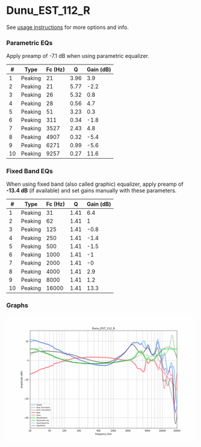 # Dunu_EST_112_R
See [usage instructions](https://github.com/jaakkopasanen/AutoEq#usage) for more options and info.

### Parametric EQs
Apply preamp of -7.1 dB when using parametric equalizer.

|   # | Type    |   Fc (Hz) |    Q |   Gain (dB) |
|-----|---------|-----------|------|-------------|
|   1 | Peaking |        21 | 3.96 |         3.9 |
|   2 | Peaking |        21 | 5.77 |        -2.2 |
|   3 | Peaking |        26 | 5.32 |         0.8 |
|   4 | Peaking |        28 | 0.56 |         4.7 |
|   5 | Peaking |        51 | 3.23 |         0.3 |
|   6 | Peaking |       311 | 0.34 |        -1.8 |
|   7 | Peaking |      3527 | 2.43 |         4.8 |
|   8 | Peaking |      4907 | 0.32 |        -5.4 |
|   9 | Peaking |      6271 | 0.99 |        -5.6 |
|  10 | Peaking |      9257 | 0.27 |        11.6 |

### Fixed Band EQs
When using fixed band (also called graphic) equalizer, apply preamp of **-13.4 dB** (if available) and set gains manually with these parameters.

|   # | Type    |   Fc (Hz) |    Q |   Gain (dB) |
|-----|---------|-----------|------|-------------|
|   1 | Peaking |        31 | 1.41 |         6.4 |
|   2 | Peaking |        62 | 1.41 |         1   |
|   3 | Peaking |       125 | 1.41 |        -0.8 |
|   4 | Peaking |       250 | 1.41 |        -1.4 |
|   5 | Peaking |       500 | 1.41 |        -1.5 |
|   6 | Peaking |      1000 | 1.41 |        -1   |
|   7 | Peaking |      2000 | 1.41 |        -0   |
|   8 | Peaking |      4000 | 1.41 |         2.9 |
|   9 | Peaking |      8000 | 1.41 |         1.2 |
|  10 | Peaking |     16000 | 1.41 |        13.3 |

### Graphs
![](./Dunu_EST_112_R.png)
